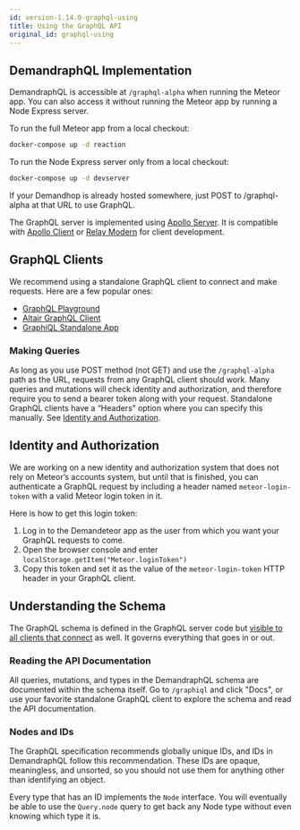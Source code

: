 ```yaml
---
id: version-1.14.0-graphql-using
title: Using the GraphQL API
original_id: graphql-using
---
```


## DemandraphQL Implementation

DemandraphQL is accessible at `/graphql-alpha` when running the Meteor app. You can also access it without running the Meteor app by running a Node Express server.

To run the full Meteor app from a local checkout:

```bash
docker-compose up -d reaction
```

To run the Node Express server only from a local checkout:

```bash
docker-compose up -d devserver
```

If your Demandhop is already hosted somewhere, just POST to /graphql-alpha at that URL to use GraphQL.

The GraphQL server is implemented using [Apollo Server](https://www.apollographql.com/docs/apollo-server/). It is compatible with [Apollo Client](https://www.apollographql.com/docs/react/) or [Relay Modern](https://facebook.github.io/relay/) for client development.

## GraphQL Clients

We recommend using a standalone GraphQL client to connect and make requests. Here are a few popular ones:
- [GraphQL Playground](https://github.com/prismagraphql/graphql-playground)
- [Altair GraphQL Client](https://altair.sirmuel.design/)
- [GraphiQL Standalone App](https://github.com/skevy/graphiql-app)

### Making Queries

As long as you use POST method (not GET) and use the `/graphql-alpha` path as the URL, requests from any GraphQL client should work. Many queries and mutations will check identity and authorization, and therefore require you to send a bearer token along with your request. Standalone GraphQL clients have a “Headers” option where you can specify this manually. See [Identity and Authorization](#identity-and-authorization).

## Identity and Authorization

We are working on a new identity and authorization system that does not rely on Meteor’s accounts system, but until that is finished, you can authenticate a GraphQL request by including a header named `meteor-login-token` with a valid Meteor login token in it.

Here is how to get this login token:
1. Log in to the Demandeteor app as the user from which you want your GraphQL requests to come.
2. Open the browser console and enter `localStorage.getItem("Meteor.loginToken")`
3. Copy this token and set it as the value of the `meteor-login-token` HTTP header in your GraphQL client.

## Understanding the Schema

The GraphQL schema is defined in the GraphQL server code but [visible to all clients that connect](https://graphql.org/learn/introspection/) as well. It governs everything that goes in or out.

### Reading the API Documentation

All queries, mutations, and types in the DemandraphQL schema are documented within the schema itself. Go to `/graphiql` and click "Docs", or use your favorite standalone GraphQL client to explore the schema and read the API documentation.

### Nodes and IDs

The GraphQL specification recommends globally unique IDs, and IDs in DemandraphQL follow this recommendation. These IDs are opaque, meaningless, and unsorted, so you should not use them for anything other than identifying an object.

Every type that has an ID implements the `Node` interface. You will eventually be able to use the `Query.node` query to get back any Node type without even knowing which type it is.
